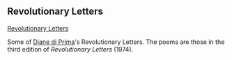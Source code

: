## Revolutionary Letters
[Revolutionary Letters](https://kittensyzygy.github.io/revolutionaryletters/)

Some of [Diane di Prima](https://www.poetryfoundation.org/poets/diane-di-prima)'s Revolutionary Letters. The poems are those in the third edition of *Revolutionary Letters* (1974).
